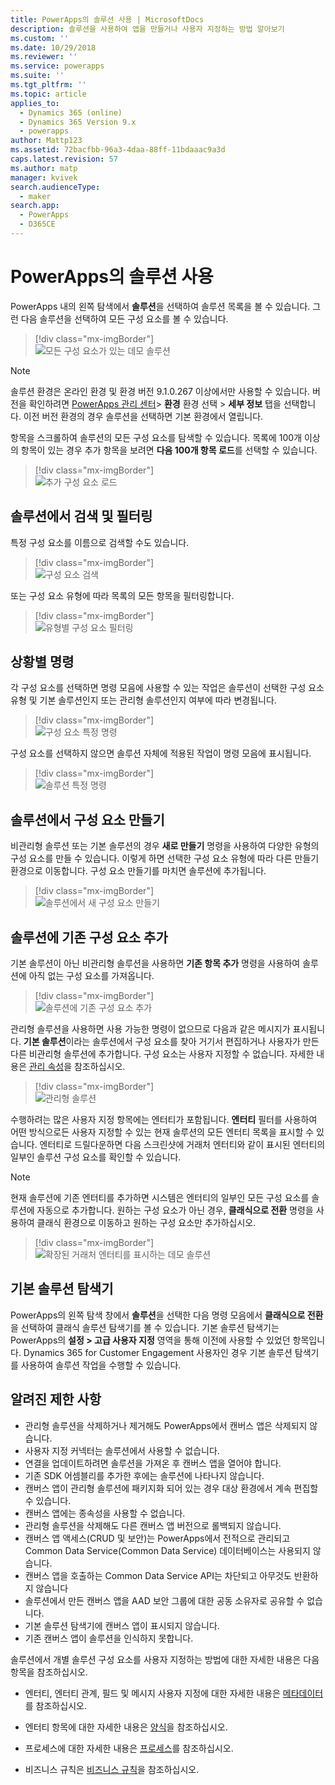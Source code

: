 ```yaml
---
title: PowerApps의 솔루션 사용 | MicrosoftDocs
description: 솔루션을 사용하여 앱을 만들거나 사용자 지정하는 방법 알아보기
ms.custom: ''
ms.date: 10/29/2018
ms.reviewer: ''
ms.service: powerapps
ms.suite: ''
ms.tgt_pltfrm: ''
ms.topic: article
applies_to:
  - Dynamics 365 (online)
  - Dynamics 365 Version 9.x
  - powerapps
author: Mattp123
ms.assetid: 72bacfbb-96a3-4daa-88ff-11bdaaac9a3d
caps.latest.revision: 57
ms.author: matp
manager: kvivek
search.audienceType:
  - maker
search.app:
  - PowerApps
  - D365CE
---
```

# <a name="use-solutions-in-powerapps"></a>PowerApps의 솔루션 사용

 PowerApps 내의 왼쪽 탐색에서 **솔루션**을 선택하여 솔루션 목록을 볼 수 있습니다. 그런 다음 솔루션을 선택하여 모든 구성 요소를 볼 수 있습니다. 
 
> [!div class="mx-imgBorder"]  
> ![모든 구성 요소가 있는 데모 솔루션](media/solution-all-items-list.PNG "모든 구성 요소가 있는 데모 솔루션")  
 
> [!NOTE]
>  솔루션 환경은 온라인 환경 및 환경 버전 9.1.0.267 이상에서만 사용할 수 있습니다. 버전을 확인하려면 [PowerApps 관리 센터](https://admin.powerapps.com/)> **환경** 환경 선택 > **세부 정보** 탭을 선택합니다. 이전 버전 환경의 경우 솔루션을 선택하면 기본 환경에서 열립니다.  
 
 항목을 스크롤하여 솔루션의 모든 구성 요소를 탐색할 수 있습니다. 목록에 100개 이상의 항목이 있는 경우 추가 항목을 보려면 **다음 100개 항목 로드**를 선택할 수 있습니다. 
 
> [!div class="mx-imgBorder"]  
> ![추가 구성 요소 로드](media/load-more.PNG "추가 구성 요소 로드")  

 ## <a name="search-and-filter-in-a-solution"></a>솔루션에서 검색 및 필터링
 
 특정 구성 요소를 이름으로 검색할 수도 있습니다. 
 
> [!div class="mx-imgBorder"]  
> ![구성 요소 검색](media/solution-search-box.png "구성 요소 검색")  
 
 또는 구성 요소 유형에 따라 목록의 모든 항목을 필터링합니다.
  
> [!div class="mx-imgBorder"]  
> ![유형별 구성 요소 필터링](media/solution-filter.PNG "유형별 구성 요소 필터링")  
 
 ## <a name="contextual-commands"></a>상황별 명령
 
 각 구성 요소를 선택하면 명령 모음에 사용할 수 있는 작업은 솔루션이 선택한 구성 요소 유형 및 기본 솔루션인지 또는 관리형 솔루션인지 여부에 따라 변경됩니다. 
 
> [!div class="mx-imgBorder"]  
> ![구성 요소 특정 명령](media/component-commands.png "구성 요소 특정 명령")  
 
 구성 요소를 선택하지 않으면 솔루션 자체에 적용된 작업이 명령 모음에 표시됩니다. 
 
> [!div class="mx-imgBorder"]  
> ![솔루션 특정 명령](media/solution-commands.PNG "솔루션 특정 명령")  
 
 ## <a name="create-components-in-a-solution"></a>솔루션에서 구성 요소 만들기
 비관리형 솔루션 또는 기본 솔루션의 경우 **새로 만들기** 명령을 사용하여 다양한 유형의 구성 요소를 만들 수 있습니다. 이렇게 하면 선택한 구성 요소 유형에 따라 다른 만들기 환경으로 이동합니다. 구성 요소 만들기를 마치면 솔루션에 추가됩니다. 
 
> [!div class="mx-imgBorder"]  
> ![솔루션에서 새 구성 요소 만들기](media/solution-new-component.PNG "솔루션에서 새 구성 요소 만들기")  
 
 ## <a name="add-an-existing-component-to-a-solution"></a>솔루션에 기존 구성 요소 추가
 
 기본 솔루션이 아닌 비관리형 솔루션을 사용하면 **기존 항목 추가** 명령을 사용하여 솔루션에 아직 없는 구성 요소를 가져옵니다.  
 
> [!div class="mx-imgBorder"]  
> ![솔루션에 기존 구성 요소 추가](media/solution-add-existing-component.PNG "솔루션에 기존 구성 요소 추가")  
  
 관리형 솔루션을 사용하면 사용 가능한 명령이 없으므로 다음과 같은 메시지가 표시됩니다. **기본 솔루션**이라는 솔루션에서 구성 요소를 찾아 거기서 편집하거나 사용자가 만든 다른 비관리형 솔루션에 추가합니다. 구성 요소는 사용자 지정할 수 없습니다. 자세한 내용은 [관리 속성](solutions-overview.md#managed-properties)을 참조하십시오.

> [!div class="mx-imgBorder"]  
> ![관리형 솔루션](media/managed-solution.PNG "관리형 솔루션")  

 수행하려는 많은 사용자 지정 항목에는 엔터티가 포함됩니다. **엔터티** 필터를 사용하여 어떤 방식으로든 사용자 지정할 수 있는 현재 솔루션의 모든 엔터티 목록을 표시할 수 있습니다. 엔터티로 드릴다운하면 다음 스크린샷에 거래처 엔터티와 같이 표시된 엔터티의 일부인 솔루션 구성 요소를 확인할 수 있습니다. 
 
> [!NOTE]
>  현재 솔루션에 기존 엔터티를 추가하면 시스템은 엔터티의 일부인 모든 구성 요소를 솔루션에 자동으로 추가합니다. 원하는 구성 요소가 아닌 경우, **클래식으로 전환** 명령을 사용하여 클래식 환경으로 이동하고 원하는 구성 요소만 추가하십시오. <!-- We will soon improve this experience from PowerApps and allow you to select only the specific component(s) under entity that you want to add into a solution. -->
  
> [!div class="mx-imgBorder"]  
> ![확장된 거래처 엔터티를 표시하는 데모 솔루션](media/solution-entity-account.png "확장된 거래처 엔터티를 표시하는 데모 솔루션")  

## <a name="classic-solution-explorer"></a>기본 솔루션 탐색기

PowerApps의 왼쪽 탐색 창에서 **솔루션**을 선택한 다음 명령 모음에서 **클래식으로 전환**을 선택하여 클래식 솔루션 탐색기를 볼 수 있습니다. 기본 솔루션 탐색기는 PowerApps의 **설정 > 고급 사용자 지정** 영역을 통해 이전에 사용할 수 있었던 항목입니다. Dynamics 365 for Customer Engagement 사용자인 경우 기본 솔루션 탐색기를 사용하여 솔루션 작업을 수행할 수 있습니다.  

## <a name="known-limitations"></a>알려진 제한 사항

- 관리형 솔루션을 삭제하거나 제거해도 PowerApps에서 캔버스 앱은 삭제되지 않습니다.
- 사용자 지정 커넥터는 솔루션에서 사용할 수 없습니다.
- 연결을 업데이트하려면 솔루션을 가져온 후 캔버스 앱을 열어야 합니다.
- 기존 SDK 어셈블리를 추가한 후에는 솔루션에 나타나지 않습니다. 
- 캔버스 앱이 관리형 솔루션에 패키지화 되어 있는 경우 대상 환경에서 계속 편집할 수 있습니다.
- 캔버스 앱에는 종속성을 사용할 수 없습니다.
- 관리형 솔루션을 삭제해도 다른 캔버스 앱 버전으로 롤백되지 않습니다. 
-   캔버스 앱 액세스(CRUD 및 보안)는 PowerApps에서 전적으로 관리되고 Common Data Service(Common Data Service) 데이터베이스는 사용되지 않습니다.
-   캔버스 앱을 호출하는 Common Data Service API는 차단되고 아무것도 반환하지 않습니다 
-   솔루션에서 만든 캔버스 앱을 AAD 보안 그룹에 대한 공동 소유자로 공유할 수 없습니다.
-   기본 솔루션 탐색기에 캔버스 앱이 표시되지 않습니다.
-   기존 캔버스 앱이 솔루션을 인식하지 못합니다. 

 솔루션에서 개별 솔루션 구성 요소를 사용자 지정하는 방법에 대한 자세한 내용은 다음 항목을 참조하십시오.  
  
-   엔터티, 엔터티 관계, 필드 및 메시지 사용자 지정에 대한 자세한 내용은 [메타데이터](create-edit-metadata.md)를 참조하십시오.  
  
-   엔터티 항목에 대한 자세한 내용은 [양식](../model-driven-apps/create-design-forms.md)을 참조하십시오.  
  
-   프로세스에 대한 자세한 내용은 [프로세스](../model-driven-apps/guide-staff-through-common-tasks-processes.md)를 참조하십시오.  
  
-   비즈니스 규칙은 [비즈니스 규칙](../model-driven-apps/create-business-rules-recommendations-apply-logic-form.md)을 참조하십시오.  
